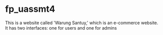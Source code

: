 # fp_uassmt4
This is a website called 'Warung Santuy,' which is an e-commerce website. It has two interfaces: one for users and one for admins
